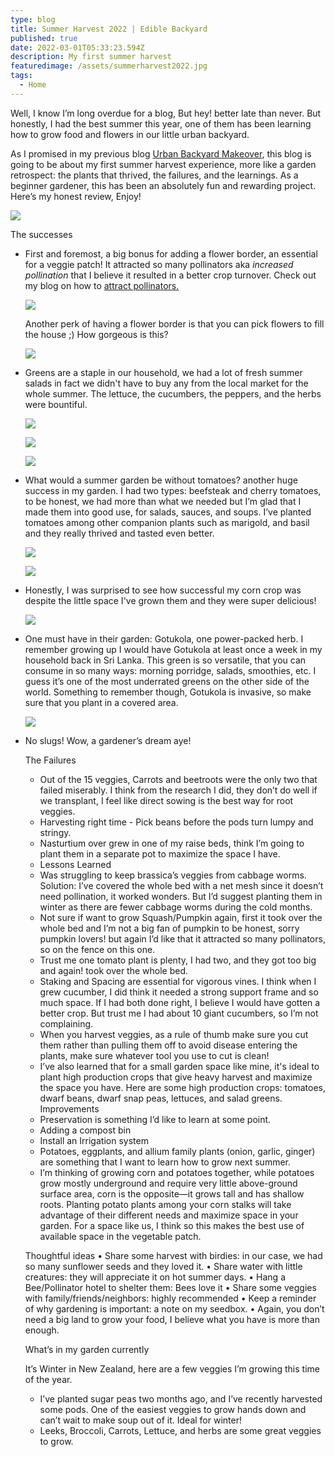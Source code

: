 ```yaml
---
type: blog
title: Summer Harvest 2022 | Edible Backyard
published: true
date: 2022-03-01T05:33:23.594Z
description: My first summer harvest
featuredimage: /assets/summerharvest2022.jpg
tags:
  - Home
---
```

Well, I know I’m long overdue for a blog, But hey! better late than never. But honestly, I had the best summer this year, one of them has been learning how to grow food and flowers in our little urban backyard.  

As I promised in my previous blog [Urban Backyard Makeover](https://www.roshmade.com/urban-backyard-makeover-kitchen-garden/), this blog is going to be about my first summer harvest experience, more like a garden retrospect: the plants that thrived, the failures, and the learnings. As a beginner gardener, this has been an absolutely fun and rewarding project. Here’s my honest review, Enjoy!

![](/assets/harvest.jpg)

The successes 

* First and foremost, a big bonus for adding a flower border, an essential for a veggie patch! It attracted so many pollinators aka *increased pollination* that I believe it resulted in a better crop turnover. Check out my blog on how to [attract pollinators.](https://www.roshmade.com/save-the-pollinators/) 

  ![](/assets/img_6900-2.jpg)

  Another perk of having a flower border is that you can pick flowers to fill the house ;) How gorgeous is this?

  ![](/assets/img_7084-2.jpg)
* Greens are a staple in our household, we had a lot of fresh summer salads in fact we didn't have to buy any from the local market for the whole summer. The lettuce, the cucumbers, the peppers, and the herbs were bountiful. 

  ![](/assets/img_6617.jpg)

  ![](/assets/cucumber.jpg)

  ![](/assets/greens.jpg)
* What would a summer garden be without tomatoes? another huge success in my garden. I had two types: beefsteak and cherry tomatoes, to be honest, we had more than what we needed but I’m glad that I made them into good use, for salads, sauces, and soups. I’ve planted tomatoes among other companion plants such as marigold, and basil and they really thrived and tasted even better.

  ![](/assets/toms.jpg)

  ![](/assets/tomsreceipes.jpeg)
* Honestly, I was surprised to see how successful my corn crop was despite the little space I've grown them and they were super delicious! 

  ![](/assets/corn.png)
* One must have in their garden: Gotukola, one power-packed herb. I remember growing up I would have Gotukola at least once a week in my household back in Sri Lanka.  This green is so versatile, that you can consume in so many ways: morning porridge, salads, smoothies, etc. I guess it’s one of the most underrated greens on the other side of the world. Something to remember though, Gotukola is invasive, so make sure that you plant in a covered area. 

  ![](/assets/gotukola.jpg)
* No slugs! Wow, a gardener’s dream aye!



  The Failures 

  * Out of the 15 veggies, Carrots and beetroots were the only two that failed miserably. I think from the research I did, they don’t do well if we transplant, I feel like direct sowing is the best way for root veggies.
  * Harvesting right time - Pick beans before the pods turn lumpy and stringy.
  * Nasturtium over grew in one of my raise beds, think I’m going to plant them in a separate pot to maximize the space I have. 
  * Lessons Learned 
  * Was struggling to keep brassica’s veggies from cabbage worms. Solution: I’ve covered the whole bed with a net mesh since it doesn’t need pollination, it worked wonders. But I’d suggest planting them in winter as there are fewer cabbage worms during the cold months.
  * Not sure if want to grow Squash/Pumpkin again, first it took over the whole bed and I’m not a big fan of pumpkin to be honest, sorry pumpkin lovers! but again I’d like that it attracted so many pollinators, so on the fence on this one. 
  * Trust me one tomato plant is plenty, I had two, and they got too big and again!  took over the whole bed. 
  * Staking and Spacing are essential for vigorous vines. I think when I grew cucumber, I did think it needed a strong support frame and so much space. If I had both done right, I believe I would have gotten a better crop. But trust me I had about 10 giant cucumbers, so I’m not complaining. 
  * When you harvest veggies, as a rule of thumb make sure you cut them rather than pulling them off to avoid disease entering the plants, make sure whatever tool you use to cut is clean!
  * I’ve also learned that for a small garden space like mine, it's ideal to plant high production crops that give heavy harvest and maximize the space you have. Here are some high production crops: tomatoes, dwarf beans, dwarf snap peas, lettuces, and salad greens. 
    Improvements 
  * Preservation is something I’d like to learn at some point. 
  * Adding a compost bin 
  * Install an Irrigation system 
  * Potatoes, eggplants, and allium family plants (onion, garlic, ginger) are something that I want to learn how to grow next summer. 
  * I’m thinking of growing corn and potatoes together, while potatoes grow mostly underground and require very little above-ground surface area, corn is the opposite—it grows tall and has shallow roots. Planting potato plants among your corn stalks will take advantage of their different needs and maximize space in your garden. For a space like us, I think so this makes the best use of available space in the vegetable patch. 

  Thoughtful ideas
  •	Share some harvest with birdies: in our case, we had so many sunflower seeds and they loved it.
  •	Share water with little creatures: they will appreciate it on hot summer days.
  •	Hang a Bee/Pollinator hotel to shelter them: Bees love it 
  •	Share some veggies with family/friends/neighbors: highly recommended 
  •	Keep a reminder of why gardening is important: a note on my seedbox. 
  •	Again, you don’t need a big land to grow your food, I believe what you have is more than enough. 

  What’s in my garden currently

  It’s Winter in New Zealand, here are a few veggies I’m growing this time of the year.  

  * I’ve planted sugar peas two months ago, and I’ve recently harvested some pods. One of the easiest veggies to grow hands down and can’t wait to make soup out of it. Ideal for winter!
  * Leeks, Broccoli, Carrots, Lettuce, and herbs are some great veggies to grow.